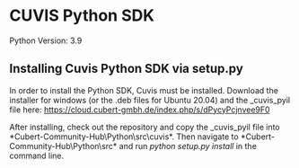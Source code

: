 # CUVIS Python SDK

Python Version: 3.9

## Installing Cuvis Python SDK via setup.py

In order to install the Python SDK, Cuvis must be installed. Download the installer for windows (or the .deb files for Ubuntu 20.04) and the _cuvis_pyil file here:
https://cloud.cubert-gmbh.de/index.php/s/dPycyPcjnvee9F0

After installing, check out the repository and copy the _cuvis_pyil file into *Cubert-Community-Hub\Python\src\cuvis\*.
Then navigate to *Cubert-Community-Hub\Python\src\* and run *python setup.py install* in the command line. 
